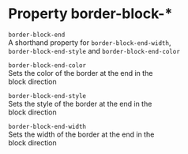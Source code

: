 # Property border-block-*

`border-block-end`  
A shorthand property for `border-block-end-width`,  
`border-block-end-style` and
`border-block-end-color`  

`border-block-end-color`  
Sets the color of the border at the end in the  
block direction  

`border-block-end-style`  
Sets the style of the border at the end in the  
block direction  

`border-block-end-width`  
Sets the width of the border at the end in the  
block direction  
